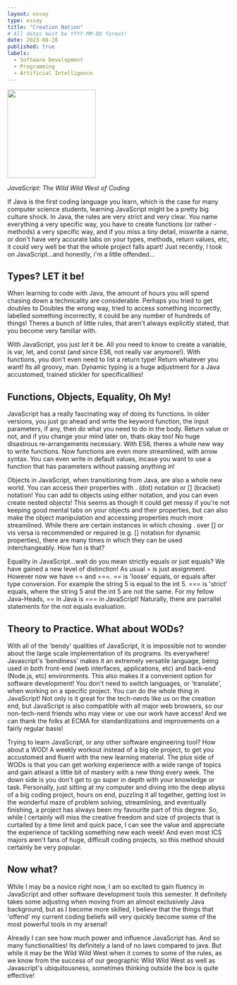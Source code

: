 ```yaml
---
layout: essay
type: essay
title: "Creation Nation"
# All dates must be YYYY-MM-DD format!
date: 2023-08-28
published: true
labels:
  - Software Development 
  - Programming
  - Artificial Intelligence 
---
```


<img width="200px" class="rounded float-start pe-4" src="../img/softDev.jpeg">

*JavaScript: The Wild Wild West of Coding*

If Java is the first coding language you learn, which is the case for many computer science students, learning JavaScript might be a pretty big culture shock. In Java, the rules are very strict and very clear. You name everything a very specific way, you have to create functions (or rather - methods) a very specific way, and if you miss a tiny detail, miswrite a name, or don't have very accurate tabs on your types, methods, return values, etc, it could very well be that the whole project falls apart! Just recently, I took on JavaScript...and honestly, i'm a little offended...

## Types? LET it be! 

When learning to code with Java, the amount of hours you will spend chasing down a technicality are considerable. Perhaps you tried to get doubles to Doubles the wrong way, tried to access something incorrectly, labelled something incorrectly, it could be any number of hundreds of things! Theres a bunch of little rules, that aren't always explicitly stated, that you become very familiar with. 

With JavaScript, you just *let* it be. All you need to know to create a variable, is var, let, and const (and since ES6, not really var anymore!). With functions, you don't even need to list a return type! Return whatever you want! Its all groovy, man. Dynamic typing is a huge adjustment for a Java accustomed, trained stickler for specificalities!

## Functions, Objects, Equality, Oh My! 

JavaScript has a really fascinating way of doing its functions. In older versions, you just go ahead and write the keyword function, the input parameters, if any, then do what you need to do in the body. Return value or not, and if you change your mind later on, thats okay too! No huge disastrous re-arrangements necessary. With ES6, theres a whole new way to write functions. Now functions are even more streamlined, with arrow syntax. You can even write in default values, incase you want to use a function that has parameters without passing anything in! 

Objects in JavaScript, when transitioning from Java, are also a whole new world. You can access their properties with . (dot) notation or [] (bracket) notation! You can add to objects using either notation, and you can even create nested objects! This seems as though it could get messy if you're not keeping good mental tabs on your objects and their properties, but can also make the object manipulation and accessing properties much more streamlined. While there are certain instances in which chosing . over [] or vis versa is recommended or required (e.g. [] notation for dynamic properties), there are many times in which they can be used interchangeably. How fun is that? 

Equality in JavaScript...wait do you mean strictly equals or just equals? We have gained a new level of distinction! As usual = is just assignment. However now we have == and ===. == is 'loose' equals, or equals after type conversion. For example the string 5 is equal to the int 5. === is 'strict' equals, where the string 5 and the int 5 are not the same. For my fellow Java-Heads, == in Java is === in JavaScript! Naturally, there are parrallel statements for the not equals evaluation. 


## Theory to Practice. What about WODs?  

With all of the 'bendy' qualities of JavaScript, it is impossible not to wonder about the large scale implementation of its programs. Its everywhere! Javascript's 'bendiness' makes it an extremely versatile language, being used in both front-end (web interfaces, applications, etc) and back-end (Node.js, etc) environments. This also makes it a convenient option for software development! You don't need to switch languages, or 'translate', when working on a specific project. You can do the whole thing in JavaScript! Not only is it great for the tech-nerds like us on the creation end, but JavaScript is also compatible with all major web browsers, so our non-tech-nerd friends who may view or use our work have access! And we can thank the folks at ECMA for standardizations and improvements on a fairly regular basis! 

Trying to learn JavaScript, or any other software engineering tool? How about a WOD! A weekly workout instead of a big ole project, to get you accustomed and fluent with the new learning material. The plus side of WODs is that you can get working experience with a wide range of topics and gain atleast a little bit of mastery with a new thing every week. The down side is you don't get to go super in depth with your knowledge or task. Personally, just sitting at my computer and diving into the deep abyss of a big coding project, hours on end, puzzling it all together, getting lost in the wonderful maze of problem solving, streamlining, and eventually finishing, a project has always been my favourite part of this degree. So, while I certainly will miss the creative freedom and size of projects that is curtailed by a time limit and quick pace, I can see the value and appreciate the experience of tackling something new each week! And even most ICS majors aren't fans of huge, difficult coding projects, so this method should certainly be very popular. 

## Now what?

While I may be a novice right now, I am so excited to gain fluency in JavaScript and other software development tools this semester. It definitely takes some adjusting when moving from an almost exclusively Java background, but as I become more skilled, I believe that the things that 'offend' my current coding beliefs will very quickly become some of the most powerful tools in my arsenal! 

Already I can see how much power and influence JavaScript has. And so many functionalities! Its definitely a land of no laws compared to java. But while it may be the Wild Wild West when it comes to some of the rules, as we know from the success of our geographic Wild Wild West as well as Javascript's ubiquitousness, sometimes thinking outside the box is quite effective! 

